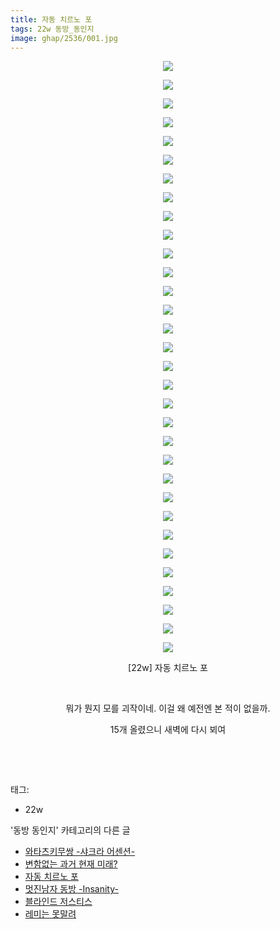 ```yaml
---
title: 자동 치르노 포
tags: 22w 동방_동인지
image: ghap/2536/001.jpg
---
```

<div class="article">
<p style="text-align: center; clear: none; float: none;"><img src="{{ site.nasurl }}/ghap/2536/001.jpg"/></p>
<p style="text-align: center; clear: none; float: none;"><img src="{{ site.nasurl }}/ghap/2536/002.jpg"/></p>
<p style="text-align: center; clear: none; float: none;"><img src="{{ site.nasurl }}/ghap/2536/003.jpg"/></p>
<p style="text-align: center; clear: none; float: none;"><img src="{{ site.nasurl }}/ghap/2536/004.jpg"/></p>
<p style="text-align: center; clear: none; float: none;"><img src="{{ site.nasurl }}/ghap/2536/005.jpg"/></p>
<p style="text-align: center; clear: none; float: none;"><img src="{{ site.nasurl }}/ghap/2536/006.jpg"/></p>
<p style="text-align: center; clear: none; float: none;"><img src="{{ site.nasurl }}/ghap/2536/007.jpg"/></p>
<p style="text-align: center; clear: none; float: none;"><img src="{{ site.nasurl }}/ghap/2536/008.jpg"/></p>
<p style="text-align: center; clear: none; float: none;"><img src="{{ site.nasurl }}/ghap/2536/009.jpg"/></p>
<p style="text-align: center; clear: none; float: none;"><img src="{{ site.nasurl }}/ghap/2536/010.jpg"/></p>
<p style="text-align: center; clear: none; float: none;"><img src="{{ site.nasurl }}/ghap/2536/011.jpg"/></p>
<p style="text-align: center; clear: none; float: none;"><img src="{{ site.nasurl }}/ghap/2536/012.jpg"/></p>
<p style="text-align: center; clear: none; float: none;"><img src="{{ site.nasurl }}/ghap/2536/013.jpg"/></p>
<p style="text-align: center; clear: none; float: none;"><img src="{{ site.nasurl }}/ghap/2536/014.jpg"/></p>
<p style="text-align: center; clear: none; float: none;"><img src="{{ site.nasurl }}/ghap/2536/015.jpg"/></p>
<p style="text-align: center; clear: none; float: none;"><img src="{{ site.nasurl }}/ghap/2536/016.jpg"/></p>
<p style="text-align: center; clear: none; float: none;"><img src="{{ site.nasurl }}/ghap/2536/017.jpg"/></p>
<p style="text-align: center; clear: none; float: none;"><img src="{{ site.nasurl }}/ghap/2536/018.jpg"/></p>
<p style="text-align: center; clear: none; float: none;"><img src="{{ site.nasurl }}/ghap/2536/019.jpg"/></p>
<p style="text-align: center; clear: none; float: none;"><img src="{{ site.nasurl }}/ghap/2536/020.jpg"/></p>
<p style="text-align: center; clear: none; float: none;"><img src="{{ site.nasurl }}/ghap/2536/021.jpg"/></p>
<p style="text-align: center; clear: none; float: none;"><img src="{{ site.nasurl }}/ghap/2536/022.jpg"/></p>
<p style="text-align: center; clear: none; float: none;"><img src="{{ site.nasurl }}/ghap/2536/023.jpg"/></p>
<p style="text-align: center; clear: none; float: none;"><img src="{{ site.nasurl }}/ghap/2536/024.jpg"/></p>
<p style="text-align: center; clear: none; float: none;"><img src="{{ site.nasurl }}/ghap/2536/025.jpg"/></p>
<p style="text-align: center; clear: none; float: none;"><img src="{{ site.nasurl }}/ghap/2536/026.jpg"/></p>
<p style="text-align: center; clear: none; float: none;"><img src="{{ site.nasurl }}/ghap/2536/027.jpg"/></p>
<p style="text-align: center; clear: none; float: none;"><img src="{{ site.nasurl }}/ghap/2536/028.jpg"/></p>
<p style="text-align: center; clear: none; float: none;"><img src="{{ site.nasurl }}/ghap/2536/029.jpg"/></p>
<p style="text-align: center; clear: none; float: none;"><img src="{{ site.nasurl }}/ghap/2536/030.jpg"/></p>
<p style="text-align: center; clear: none; float: none;"><img src="{{ site.nasurl }}/ghap/2536/031.jpg"/></p>
<p style="text-align: center; clear: none; float: none;"><img src="{{ site.nasurl }}/ghap/2536/032.jpg"/></p>
<p style="text-align: center; clear: none; float: none;">[22w] 자동 치르노 포</p>
<p style="text-align: center; clear: none; float: none;"><br/></p>
<p style="text-align: center; clear: none; float: none;">뭐가 뭔지 모를 괴작이네. 이걸 왜 예전엔 본 적이 없을까.</p>
<p style="text-align: center; clear: none; float: none;">15개 올렸으니 새벽에 다시 뵈여</p>
<p style="text-align: center; clear: none; float: none;"><br/></p>
<p><br/></p>
</div><div class="tagTrail">
<p>태그: </p>
<ul>
<li>22w</li>
</ul>
</div><div class="another">
<p>'동방 동인지' 카테고리의 다른 글</p>
<ul>
<li><a href="/2016-10-11-ghap_2540">와타츠키무쌍 -샤크라 어센션-</a></li>
<li><a href="/2016-10-11-ghap_2539">변함없는 과거 현재 미래?</a></li>
<li><a href="/2016-10-10-ghap_2536">자동 치르노 포</a></li>
<li><a href="/2016-10-10-ghap_2535">멋진남자 동방 -Insanity-</a></li>
<li><a href="/2016-10-10-ghap_2533">블라인드 저스티스</a></li>
<li><a href="/2016-10-10-ghap_2532">레미는 못말려</a></li>
</ul>
</div><div class="cb_module cb_fluid">
<div class="cb_wrt cb_profile">
</div><!-- commentList close -->
</div>